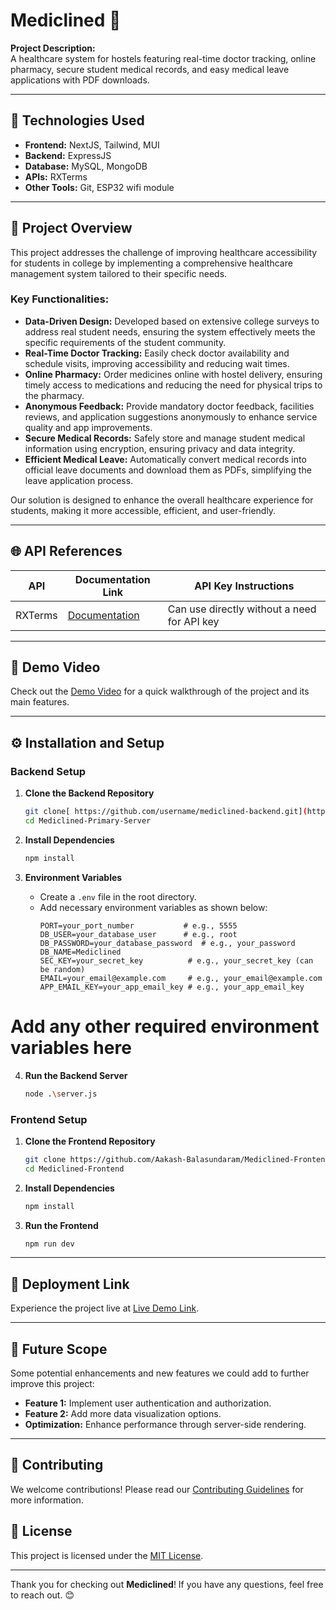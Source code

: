 # Mediclined 🎉

**Project Description:**  
A healthcare system for hostels featuring real-time doctor tracking, online pharmacy, secure student medical records, and easy medical leave applications with PDF downloads.

---

## 🌟 Technologies Used
- **Frontend:** NextJS, Tailwind, MUI
- **Backend:** ExpressJS
- **Database:** MySQL, MongoDB
- **APIs:** RXTerms
- **Other Tools:** Git, ESP32 wifi module

---

## 📝 Project Overview
This project addresses the challenge of improving healthcare accessibility for students in college by implementing a comprehensive healthcare management system tailored to their specific needs. 

### Key Functionalities:
- **Data-Driven Design:** Developed based on extensive college surveys to address real student needs, ensuring the system effectively meets the specific requirements of the student community.
- **Real-Time Doctor Tracking:** Easily check doctor availability and schedule visits, improving accessibility and reducing wait times.
- **Online Pharmacy:** Order medicines online with hostel delivery, ensuring timely access to medications and reducing the need for physical trips to the pharmacy.
- **Anonymous Feedback:** Provide mandatory doctor feedback, facilities reviews, and application suggestions anonymously to enhance service quality and app improvements.
- **Secure Medical Records:** Safely store and manage student medical information using encryption, ensuring privacy and data integrity.
- **Efficient Medical Leave:** Automatically convert medical records into official leave documents and download them as PDFs, simplifying the leave application process.

Our solution is designed to enhance the overall healthcare experience for students, making it more accessible, efficient, and user-friendly.

---

## 🌐 API References
| API          | Documentation Link                   | API Key Instructions                                    |
|--------------|--------------------------------------|--------------------------------------------------------|
| RXTerms      | [Documentation](https://clinicaltables.nlm.nih.gov/apidoc/rxterms/v3/doc.html) | Can use directly without a need for API key            |

---

## 🎥 Demo Video
Check out the [Demo Video](YOUTUBE_LINK) for a quick walkthrough of the project and its main features.

---

## ⚙️ Installation and Setup

### Backend Setup
1. **Clone the Backend Repository**
   ```bash
   git clone[ https://github.com/username/mediclined-backend.git](https://github.com/Thanus-Kumaar/Mediclined-Primary-Server.git)
   cd Mediclined-Primary-Server
   ```

2. **Install Dependencies**
   ```bash
   npm install
   ```

3. **Environment Variables**
   - Create a `.env` file in the root directory.
   - Add necessary environment variables as shown below:
     ```plaintext
     PORT=your_port_number           # e.g., 5555
     DB_USER=your_database_user      # e.g., root
     DB_PASSWORD=your_database_password  # e.g., your_password
     DB_NAME=Mediclined
     SEC_KEY=your_secret_key          # e.g., your_secret_key (can be random)
     EMAIL=your_email@example.com     # e.g., your_email@example.com
     APP_EMAIL_KEY=your_app_email_key # e.g., your_app_email_key
  # Add any other required environment variables here

4. **Run the Backend Server**
   ```bash
   node .\server.js
   ```

### Frontend Setup
1. **Clone the Frontend Repository**
   ```bash
   git clone https://github.com/Aakash-Balasundaram/Mediclined-Frontend.git
   cd Mediclined-Frontend
   ```

2. **Install Dependencies**
   ```bash
   npm install
   ```

3. **Run the Frontend**
   ```bash
   npm run dev
   ```

---

## 🚀 Deployment Link
Experience the project live at [Live Demo Link](DEPLOYMENT_LINK).

---

## 🔮 Future Scope
Some potential enhancements and new features we could add to further improve this project:
- **Feature 1:** Implement user authentication and authorization.
- **Feature 2:** Add more data visualization options.
- **Optimization:** Enhance performance through server-side rendering.

---

## 🤝 Contributing
We welcome contributions! Please read our [Contributing Guidelines](CONTRIBUTING.md) for more information.

## 📄 License
This project is licensed under the [MIT License](LICENSE).

---

Thank you for checking out **Mediclined**! If you have any questions, feel free to reach out. 😊
